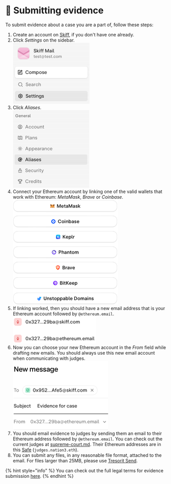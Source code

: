 # 📧 Submitting evidence

To submit evidence about a case you are a part of, follow these steps:

1. Create an account on [Skiff](https://skiff.com), if you don't have one already.
2. Click _Settings_ on the sidebar.\
   ![](<../.gitbook/assets/Screenshot 2023-01-10 at 4.43.12 PM.png>)
3. Click _Aliases_.\
   ![](<../.gitbook/assets/Screenshot 2023-01-10 at 4.45.16 PM.png>)
4. Connect your Ethereum account by linking one of the valid wallets that work with Ethereum: _MetaMask_, _Brave_ or _Coinbase_.\
   ![](<../.gitbook/assets/Screenshot 2023-01-10 at 4.46.57 PM.png>)
5. If linking worked, then you should have a new email address that is your Ethereum account followed by `@ethereum.email`.\
   ![](<../.gitbook/assets/Screenshot 2023-01-10 at 4.48.04 PM.png>)
6. Now you can choose your new Ethereum account in the _From_ field while drafting new emails. You should always use this new email account when communicating with judges.\
   ![](<../.gitbook/assets/Screenshot 2023-01-10 at 4.51.46 PM.png>)
7. You should email evidence to judges by sending them an email to their Ethereum address followed by `@ethereum.email`. You can check out the current judges at [supreme-court.md](../jurisdiction/supreme-court.md "mention"). Their Ethereum addresses are in this [Safe](https://app.safe.global/settings/setup?safe=eth:0xee8F0B89983aF83598E6Fb503B9f6e5eaf23b243) (`judges.nation3.eth`).
8. You can submit any files, in any reasonable file format, attached to the email. For files larger than 25MB, please use [Tresorit Send](https://send.tresorit.com).

{% hint style="info" %}
You can check out the full legal terms for evidence submission [here](https://linked.md/v?u=https://linked.md/api/github/nation3/law/main/contracts/EvidenceSubmission.linked.md).
{% endhint %}
